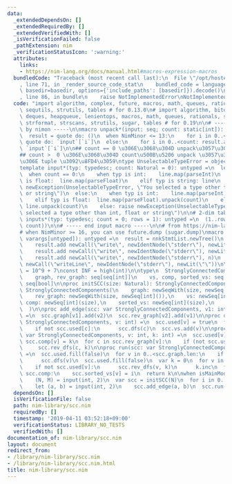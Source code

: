 ```yaml
---
data:
  _extendedDependsOn: []
  _extendedRequiredBy: []
  _extendedVerifiedWith: []
  _isVerificationFailed: false
  _pathExtension: nim
  _verificationStatusIcon: ':warning:'
  attributes:
    links:
    - https://nim-lang.org/docs/manual.html#macros-expression-macros
  bundledCode: "Traceback (most recent call last):\n  File \"/opt/hostedtoolcache/Python/3.9.1/x64/lib/python3.9/site-packages/onlinejudge_verify/documentation/build.py\"\
    , line 71, in _render_source_code_stat\n    bundled_code = language.bundle(stat.path,\
    \ basedir=basedir, options={'include_paths': [basedir]}).decode()\n  File \"/opt/hostedtoolcache/Python/3.9.1/x64/lib/python3.9/site-packages/onlinejudge_verify/languages/nim.py\"\
    , line 86, in bundle\n    raise NotImplementedError\nNotImplementedError\n"
  code: "import algorithm, complex, future, macros, math, queues, rationals, sets,\
    \ sequtils, strutils, tables # for 0.13.0\n# import algorithm, bitops, complex,\
    \ deques, heapqueue, lenientops, macros, math, queues, rationals, sets, sequtils,\
    \ strformat, strscans, strutils, sugar, tables # for 0.19\n\n# ----- input macro\
    \ by nimon -----\n\nmacro unpack*(input: seq; count: static[int]): untyped =\n\
    \  result = quote do: ()\n  when NimMinor <= 13:\n    for i in 0..<count: result[0].add\
    \ quote do: `input`[`i`]\n  else:\n    for i in 0..<count: result.add quote do:\
    \ `input`[`i`]\n\n## count == 0 \u306E\u3068\u304D unpack\u3057\u306A\u3044(seq)\n\
    ## count >  0 \u306E\u3068\u304D count\u500B\u5206 unpack \u3057\u305F\u7D50\u679C\
    \u306E tuple \u3092\u8FD4\u3059\ntype UnselectableTypeError = object of Exception\n\
    template input*(typ: typedesc; count: Natural = 0): untyped =\n  let line = stdin.readLine.split\n\
    \  when count == 0:\n    when typ is int:    line.map(parseInt)\n    elif typ\
    \ is float:  line.map(parseFloat)\n    elif typ is string: line\n    else: raise\
    \ newException(UnselectableTypeError, \"You selected a type other than int, float\
    \ or string\")\n  else:\n    when typ is int:    line.map(parseInt).unpack(count)\n\
    \    elif typ is float:  line.map(parseFloat).unpack(count)\n    elif typ is string:\
    \ line.unpack(count)\n    else: raise newException(UnselectableTypeError, \"You\
    \ selected a type other than int, float or string\")\n\n# 2-dim table\ntemplate\
    \ inputs*(typ: typedesc; count = 0; rows = 1): untyped =\n  (1..rows).mapIt(input(typ,\
    \ count))\n\n# ----- end input macro -----\n\n# from https://nim-lang.org/docs/manual.html#macros-expression-macros\n\
    # when NimMinor >= 16, you can use future.dump (sugar.dump)\nmacro debug(args:\
    \ varargs[untyped]): untyped =\n  result = nnkStmtList.newTree()\n  for n in args:\n\
    \    result.add newCall(\"write\", newIdentNode(\"stderr\"), newLit(n.repr))\n\
    \    result.add newCall(\"write\", newIdentNode(\"stderr\"), newLit(\": \"))\n\
    \    result.add newCall(\"write\", newIdentNode(\"stderr\"), n)\n    result.add\
    \ newCall(\"writeLine\", newIdentNode(\"stderr\"), newLit(\"\"))\n\nconst MOD\
    \ = 10^9 + 7\nconst INF = high(int)\n\ntype\n  StronglyConnectedComponents = object\n\
    \    graph, rev_graph: seq[seq[int]]\n    vs, comp, sorted_vs: seq[int]\n    used:\
    \ seq[bool]\n\nproc initSCC(size: Natural): StronglyConnectedComponents =\n  return\
    \ StronglyConnectedComponents(\n    graph: newSeqWith(size, newSeq[int]()),\n\
    \    rev_graph: newSeqWith(size, newSeq[int]()),\n    vs: newSeq[int](),\n   \
    \ comp: newSeq[int](size),\n    sorted_vs: newSeq[int](size),\n    used: newSeq[bool](size)\n\
    \  )\n\nproc add_edge(scc: var StronglyConnectedComponents, v1: int, v2: int)\
    \ =\n  scc.graph[v1].add(v2)\n  scc.rev_graph[v2].add(v1)\n\nproc dfs(scc: var\
    \ StronglyConnectedComponents, v: int) =\n  scc.used[v] = true\n  for c in scc.graph[v]:\n\
    \    if not scc.used[c]:\n      scc.dfs(c)\n  scc.vs.add(v)\n\nproc rev_dfs(scc:\
    \ var StronglyConnectedComponents, v: int, k: int) =\n  scc.used[v] = true\n \
    \ scc.comp[v] = k\n  for c in scc.rev_graph[v]:\n    if (not scc.used[c]):\n \
    \     scc.rev_dfs(c, k)\n\nproc run(scc: var StronglyConnectedComponents): int\
    \ =\n  scc.used.fill(false)\n  for v in 0..<scc.graph.len:\n    if not scc.used[v]:\n\
    \      scc.dfs(v)\n  scc.used.fill(false)\n  var k = 0\n  for v in scc.vs.reversed:\n\
    \    if not scc.used[v]:\n      scc.rev_dfs(v, k)\n      k.inc\n  for i, v in\
    \ scc.comp:\n    scc.sorted_vs[v] = i\n  return k\n\nwhen isMainModule:\n  let\n\
    \    (N, M) = input(int, 2)\n  var scc = initSCC(N)\n  for i in 0..<(N - 1 + M):\n\
    \    let (a, b) = input(int, 2)\n    scc.add_edge(a, b)\n  scc.run()\n  debug(scc.sorted_vs)\n"
  dependsOn: []
  isVerificationFile: false
  path: nim-library/scc.nim
  requiredBy: []
  timestamp: '2019-04-11 03:52:18+09:00'
  verificationStatus: LIBRARY_NO_TESTS
  verifiedWith: []
documentation_of: nim-library/scc.nim
layout: document
redirect_from:
- /library/nim-library/scc.nim
- /library/nim-library/scc.nim.html
title: nim-library/scc.nim
---
```

